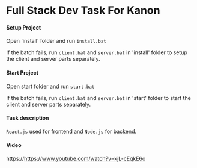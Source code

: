 # Full Stack Dev Task For Kanon

#### Setup Project

Open 'install' folder and run `install.bat`

If the batch fails, run `client.bat` and `server.bat` in 'install' folder to setup the client and server parts separately. 
#### Start Project 

Open start folder and run `start.bat`

If the batch fails, run `client.bat` and `server.bat` in 'start' folder to start the client and server parts separately. 

#### Task description
`React.js` used for frontend  and `Node.js` for backend.


#### Video
https://https://www.youtube.com/watch?v=kjL-cEqkE6o
